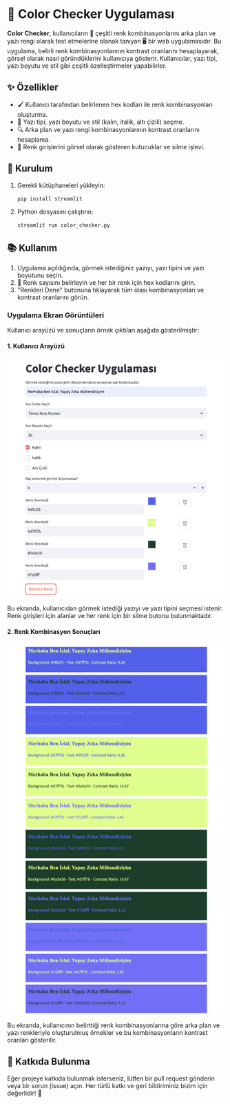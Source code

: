 # 🎨 Color Checker Uygulaması

**Color Checker**, kullanıcıların 🎨 çeşitli renk kombinasyonlarını arka plan ve yazı rengi olarak test etmelerine olanak tanıyan 🖥️ bir web uygulamasıdır. Bu uygulama, belirli renk kombinasyonlarının kontrast oranlarını hesaplayarak, görsel olarak nasıl göründüklerini kullanıcıya gösterir. Kullanıcılar, yazı tipi, yazı boyutu ve stil gibi çeşitli özelleştirmeler yapabilirler.

## ✨ Özellikler

- 🖌️ Kullanıcı tarafından belirlenen hex kodları ile renk kombinasyonları oluşturma.
- 📝 Yazı tipi, yazı boyutu ve stil (kalın, italik, altı çizili) seçme.
- 🔍 Arka plan ve yazı rengi kombinasyonlarının kontrast oranlarını hesaplama.
- 🔄 Renk girişlerini görsel olarak gösteren kutucuklar ve silme işlevi.

## 🚀 Kurulum

1. Gerekli kütüphaneleri yükleyin:

    ```bash
    pip install streamlit
    ```

2. Python dosyasını çalıştırın:

    ```bash
    streamlit run color_checker.py
    ```

## 📚 Kullanım

1. Uygulama açıldığında, görmek istediğiniz yazıyı, yazı tipini ve yazı boyutunu seçin.
2. 🎨 Renk sayısını belirleyin ve her bir renk için hex kodlarını girin.
3. "Renkleri Dene" butonuna tıklayarak tüm olası kombinasyonları ve kontrast oranlarını görün.

### Uygulama Ekran Görüntüleri

Kullanıcı arayüzü ve sonuçların örnek çıktıları aşağıda gösterilmiştir:

#### 1. Kullanıcı Arayüzü
<img src="images/user_interface.png" alt="Kullanıcı Arayüzü" width="600"/>

Bu ekranda, kullanıcıdan görmek istediği yazıyı ve yazı tipini seçmesi istenir. Renk girişleri için alanlar ve her renk için bir silme butonu bulunmaktadır.

#### 2. Renk Kombinasyon Sonuçları
<img src="images/color_combinations.png" alt="Renk Kombinasyon Sonuçları" width="600"/>

Bu ekranda, kullanıcının belirttiği renk kombinasyonlarına göre arka plan ve yazı renkleriyle oluşturulmuş örnekler ve bu kombinasyonların kontrast oranları gösterilir.

## 🤝 Katkıda Bulunma

Eğer projeye katkıda bulunmak isterseniz, lütfen bir pull request gönderin veya bir sorun (issue) açın. Her türlü katkı ve geri bildiriminiz bizim için değerlidir! 🙌

